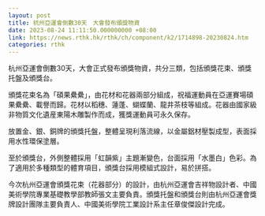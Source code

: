 ```yaml
---
layout: post
title: 杭州亞運會倒數30天　大會發布頒獎物資
date: 2023-08-24 11:11:50.000000000 +08:00
link: https://news.rthk.hk/rthk/ch/component/k2/1714898-20230824.htm
categories: rthk
---
```


杭州亞運會倒數30天，大會正式發布頒獎物資，共分三類，包括頒獎花束、頒獎托盤及頒獎台。

頒獎花束名為「碩果纍纍」，由花材和花器兩部分組成，祝福運動員在亞運賽場碩果纍纍、載譽而歸。花材以稻穗、蓮蓬、蝴蝶蘭、龍井茶枝等組成。花器由國家級非物質文化遺産東陽木雕製作而成，獲獎運動員可永久保存。

放置金、銀、銅牌的頒獎托盤，整體呈現利落流線，以金屬鋁材壓製成型，表面採用水性環保塗層。

至於頒獎台，外側整體採用「虹韻紫」主題漸變色，台面採用「水墨白」色彩。為了適用於多種類型的體育項目，頒獎台採用模組式設計，易於拼搭。

今次杭州亞運會頒獎花束（花器部分）的設計，由杭州亞運會吉祥物設計者、中國美術學院專業基礎教學部教師張文主要負責。頒獎托盤和頒獎台則由杭州亞運會獎牌設計團隊主要負責人、中國美術學院工業設計系主任章俊傑設計完成。
